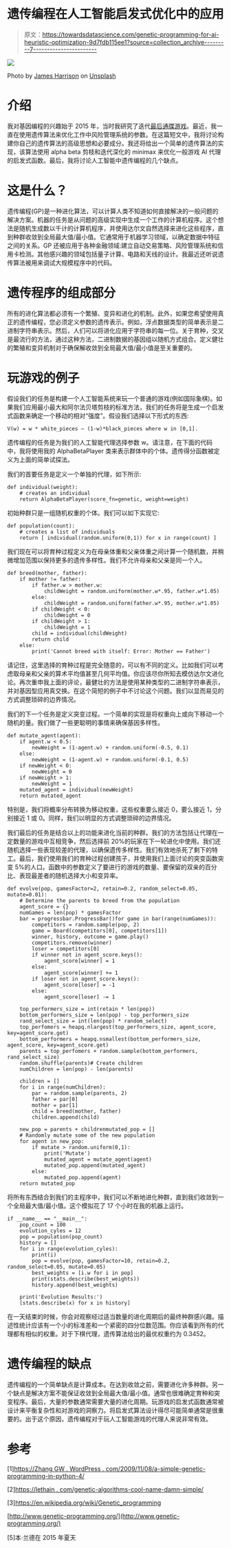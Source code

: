 # 遗传编程在人工智能启发式优化中的应用

> 原文：<https://towardsdatascience.com/genetic-programming-for-ai-heuristic-optimization-9d7fdb115ee1?source=collection_archive---------7----------------------->

![](img/9ef9b3f7d48cee69124600d8c218f606.png)

Photo by [James Harrison](https://unsplash.com/@jstrippa?utm_source=medium&utm_medium=referral) on [Unsplash](https://unsplash.com?utm_source=medium&utm_medium=referral)

# 介绍

我对基因编程的兴趣始于 2015 年，当时我研究了迭代[最后通牒游戏](https://en.wikipedia.org/wiki/Ultimatum_game)。最近，我一直在使用遗传算法来优化工作中风险管理系统的参数。在这篇短文中，我将讨论构建你自己的遗传算法的高级思想和必要成分。我还将给出一个简单的遗传算法的实现，该算法使用 alpha beta 剪枝和迭代深化的 minimax 来优化一般游戏 AI 代理的启发式函数。最后，我将讨论人工智能中遗传编程的几个缺点。

# 这是什么？

遗传编程(GP)是一种进化算法，可以计算人类不知道如何直接解决的一般问题的解决方案。机器的任务是从问题的高级实现中生成一个工作的计算机程序。这个想法是随机生成数以千计的计算机程序，并使用达尔文自然选择来进化这些程序，直到种群收敛到全局最大值/最小值。它通常用于机器学习领域，以确定数据中特征之间的关系。GP 还被应用于各种金融领域:建立自动交易策略、风险管理系统和信用卡检测。其他感兴趣的领域包括量子计算、电路和天线的设计。我最近还听说遗传算法被用来调试大规模程序中的代码。

# 遗传程序的组成部分

所有的进化算法都必须有一个繁殖、变异和进化的机制。此外，如果您希望使用真正的遗传编程，您必须定义参数的遗传表示。例如，浮点数据类型的简单表示是二进制字符串表示。然后，人们可以将进化应用于字符串的每一位。关于育种，交叉是最流行的方法，通过这种方法，二进制数据的基因组以随机方式组合。定义健壮的繁殖和变异机制对于确保解收敛到全局最大值/最小值是至关重要的。

# 玩游戏的例子

假设我们的任务是构建一个人工智能系统来玩一个普通的游戏(例如国际象棋)。如果我们应用最小最大和阿尔法贝塔剪枝的标准方法，我们的任务将是生成一个启发式函数来确定一个移动的相对“强度”。假设我们选择以下形式的东西:

```
V(w) = w * white_pieces — (1-w)*black_pieces where w in [0,1].
```

遗传编程的任务是为我们的人工智能代理选择参数 w。请注意，在下面的代码中，我将使用我的 AlphaBetaPlayer 类来表示群体中的个体。遗传得分函数被定义为上面的简单试探法。

我们的首要任务是定义一个单独的代理，如下所示:

```
def individual(weight):
    # creates an individual 
    return AlphaBetaPlayer(score_fn=genetic, weight=weight)
```

初始种群只是一组随机权重的个体。我们可以如下实现它:

```
def population(count):
    # creates a list of individuals 
    return [ individual(random.uniform(0,1)) for x in range(count) ]
```

我们现在可以将育种过程定义为在母亲体重和父亲体重之间计算一个随机数，并稍微增加范围以保持更多的遗传多样性。我们不允许母亲和父亲是同一个人。

```
def breed(mother, father):
    if mother != father:   
        if father.w > mother.w:
            childWeight = random.uniform(mother.w*.95, father.w*1.05)
        else:
            childWeight = random.uniform(father.w*.95, mother.w*1.05)
        if childWeight < 0:
            childWeight = 0
        if childWeight > 1:
            childWeight = 1
        child = individual(childWeight)
        return child
    else:
        print('Cannot breed with itself: Error: Mother == Father')
```

请记住，这里选择的育种过程是完全随意的，可以有不同的定义。比如我们可以考虑取母亲和父亲的算术平均值甚至几何平均值。你应该尽你所知去模仿达尔文进化论。再次重申我上面的评论，最健壮的方法是使用某种类型的二进制字符串表示，并对基因型应用真交换。在这个简短的例子中不讨论这个问题。我们以显而易见的方式调整琐碎的边界情况。

我们的下一个任务是定义突变过程。一个简单的实现是将权重向上或向下移动一个随机的量。我们做了一些更聪明的事情来确保基因多样性。

```
def mutate_agent(agent):
    if agent.w < 0.5:
        newWeight = (1-agent.w) + random.uniform(-0.5, 0.1)
    else:
        newWeight = (1-agent.w) + random.uniform(-0.1, 0.5) 
    if newWeight < 0:
        newWeight = 0
    if newWeight > 1:
        newWeight = 1
    mutated_agent = individual(newWeight)
    return mutated_agent
```

特别是，我们将概率分布转换为移动权重，这些权重要么接近 0，要么接近 1，分别接近 1 或 0。同样，我们以明显的方式调整琐碎的边界情况。

我们最后的任务是结合以上的功能来进化当前的种群。我们的方法包括让代理在一定数量的游戏中互相竞争，然后选择前 20%的玩家在下一轮进化中使用。我们还随机选择一些表现较差的代理，以确保遗传多样性。我们有效地杀死了剩下的特工。最后，我们使用我们的育种过程创建孩子，并使用我们上面讨论的突变函数突变 5%的人口。函数中的参数定义了要进行的游戏的数量、要保留的双亲的百分比、表现最差者的随机选择大小和变异率。

```
def evolve(pop, gamesFactor=2, retain=0.2, random_select=0.05, mutate=0.01):
    # Determine the parents to breed from the population
    agent_score = {}
    numGames = len(pop) * gamesFactor
    bar = progressbar.ProgressBar()for game in bar(range(numGames)):
        competitors = random.sample(pop, 2)
        game = Board(competitors[0], competitors[1])
        winner, history, outcome = game.play()
        competitors.remove(winner)
        loser = competitors[0]
        if winner not in agent_score.keys():
            agent_score[winner] = 1
        else:
            agent_score[winner] += 1
        if loser not in agent_score.keys():
            agent_score[loser] = -1
        else:
            agent_score[loser] -= 1        

    top_performers_size = int(retain * len(pop))
    bottom_performers_size = len(pop) - top_performers_size
    rand_select_size = int(len(pop) * random_select)
    top_perfomers = heapq.nlargest(top_performers_size, agent_score, key=agent_score.get)
    bottom_performers = heapq.nsmallest(bottom_performers_size, agent_score, key=agent_score.get)
    parents = top_perfomers + random.sample(bottom_performers, rand_select_size)
    random.shuffle(parents)# Create children
    numChildren = len(pop) - len(parents)

    children = []
    for i in range(numChildren):
        par = random.sample(parents, 2)
        father = par[0]
        mother = par[1] 
        child = breed(mother, father)
        children.append(child)

    new_pop = parents + childrenmutated_pop = []
    # Randomly mutate some of the new population
    for agent in new_pop:
        if mutate > random.uniform(0,1):
            print('Mutate')
            mutated_agent = mutate_agent(agent)
            mutated_pop.append(mutated_agent)
        else:
            mutated_pop.append(agent)
    return mutated_pop
```

将所有东西结合到我们的主程序中，我们可以不断地进化种群，直到我们收敛到一个全局最大值/最小值。这个模拟花了 17 个小时在我的机器上运行。

```
if __name__ == "__main__":
    pop_count = 100
    evolution_cyles = 12
    pop = population(pop_count)
    history = []
    for i in range(evolution_cyles):
        print(i)
        pop = evolve(pop, gamesFactor=10, retain=0.2, random_select=0.05, mutate=0.05)
        best_weights = [i.w for i in pop]
        print(stats.describe(best_weights))
        history.append(best_weights)

    print('Evolution Results:')
    [stats.describe(x) for x in history]
```

在一天结束的时候，你会对观察经过适当数量的进化周期后的最终种群感兴趣。描述性统计应该有一个小的标准差和一个紧密的四分位数范围。你应该看到所有的代理都有相似的权重。对于下棋代理，遗传算法给出的最优权重约为 0.3452。

# 遗传编程的缺点

遗传编程的一个简单缺点是计算成本。在达到收敛之前，需要进化许多种群。另一个缺点是解决方案不能保证收敛到全局最大值/最小值。通常也很难确定育种和突变程序。最后，大量的参数通常需要大量的进化周期。玩游戏的启发式函数通常被设计来平衡复杂性和对游戏的洞察力。将启发式算法设计得尽可能简单通常是很重要的。出于这个原因，遗传编程对于玩人工智能游戏的代理人来说非常有效。

# 参考

[1][https://Zhang GW . WordPress . com/2009/11/08/a-simple-genetic-programming-in-python-4/](https://zhanggw.wordpress.com/2009/11/08/a-simple-genetic-programming-in-python-4/)

[2][https://lethain . com/genetic-algorithms-cool-name-damn-simple/](https://lethain.com/genetic-algorithms-cool-name-damn-simple/)

[3]https://en.wikipedia.org/wiki/Genetic_programming

[http://www.genetic-programming.org/](http://www.genetic-programming.org/)

[5]本·兰德在 2015 年夏天